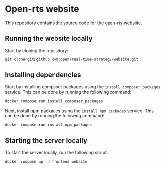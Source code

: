 # Open-rts website
This repository contains the source code for the open-rts [websiite](https://www.open-rts.com/).

## Running the website locally

Start by cloning the repository:
```bash
git clone git@github.com:open-real-time-strategy/website.git
```

## Installing dependencies
Start by installing composer packages using the `install_composer_packages` service. This can be done
by running the following command:
```bash
docker compose run install_composer_packages
```

Next, install npm packages using the `install_npm_packages` service. This can be done by running the following command:
```bash
docker compose run install_npm_packages
```

## Starting the server locally
To start the server locally, run the following script:
```bash
docker compose up -d frontend website
```


